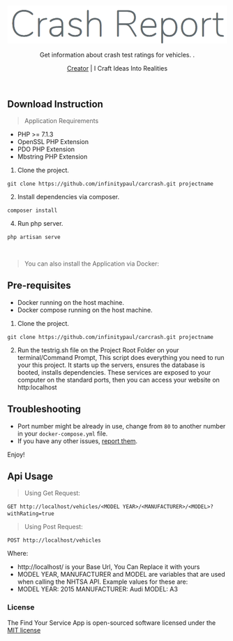 <p align="center"><img src="https://raw.githubusercontent.com/infinitypaul/carcrash/master/public/clogo.png" /></p>
<p align="center">Get information about crash test ratings for vehicles. .</p>
<p align="center"><a href="#">Creator</a> | I Craft Ideas Into Realities</p>

<p>&nbsp;</p>

## Download Instruction

> Application Requirements
* PHP >= 7.1.3
* OpenSSL PHP Extension
* PDO PHP Extension
* Mbstring PHP Extension

1. Clone the project.

```
git clone https://github.com/infinitypaul/carcrash.git projectname
```

2. Install dependencies via composer.

```
composer install 
```

4. Run php server.

```
php artisan serve
```

<p>&nbsp;</p>

> You can also install the Application via Docker:

## Pre-requisites

- Docker running on the host machine.
- Docker compose running on the host machine.

1. Clone the project.

```
git clone https://github.com/infinitypaul/carcrash.git projectname
```

2. Run the testrig.sh file on the Project Root Folder on your terminal/Command Prompt, This script does everything you need to run your this project. It starts up the servers, ensures the database is booted, installs dependencies. These services are exposed to your computer on the standard ports, then you can access your website on http:localhost

## Troubleshooting

- Port number might be already in use, change from `80` to another number in your `docker-compose.yml` file.
- If you have any other issues, [report them](https://github.com/infinitypaul/carcrash/issues).

Enjoy!


## Api Usage

> Using Get Request:

```
GET http://localhost/vehicles/<MODEL YEAR>/<MANUFACTURER>/<MODEL>?withRating=true
```

> Using Post Request:

```
POST http://localhost/vehicles
```

Where:
* http://localhost/ is your Base Url, You Can Replace it with yours
* MODEL YEAR, MANUFACTURER and MODEL are variables that are used when calling the NHTSA API. Example values for these are:
* MODEL YEAR: 2015  MANUFACTURER: Audi  MODEL: A3

### License

The  Find Your Service App is open-sourced software licensed under the [MIT license](http://opensource.org/licenses/MIT)



